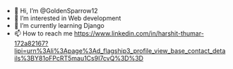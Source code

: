 - 👋 Hi, I’m @GoldenSparrow12
- 👀 I’m interested in Web development
- 🌱 I’m currently learning Django
- 📫 How to reach me https://www.linkedin.com/in/harshit-thumar-172a82167?lipi=urn%3Ali%3Apage%3Ad_flagship3_profile_view_base_contact_details%3BY81oFPcRT5mau1Cs9I7cvQ%3D%3D

<!---
GoldenSparrow12/GoldenSparrow12 is a ✨ special ✨ repository because its `README.md` (this file) appears on your GitHub profile.
You can click the Preview link to take a look at your changes.
--->
